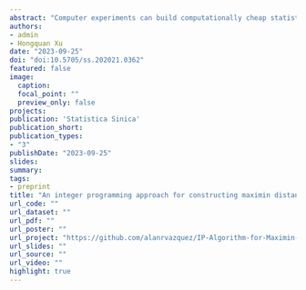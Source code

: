 ```yaml
---
abstract: "Computer experiments can build computationally cheap statistical models to study complex computer models. These experiments are commonly conducted using maximin distance Latin hypercube designs (LHDs), generated using heuristic algorithms or algebraic methods in the literature. However, the performance of these algorithms deteriorates as the number of factors increases, and the algebraic methods work only for numbers of runs that are of a special kind, say, a prime number. To overcome these limitations, we introduce an integer programming algorithm to construct maximin distance LHDs of flexible sizes. Our algorithm leverages recent advances in the field of optimization, as implemented in commercial optimization solvers. Moreover, it benefits from the attractive algebraic structures given by good lattice point sets and the Williams transformation. Using comprehensive numerical experiments, we show that, with a few exceptions, our proposed algorithm outperforms benchmark algorithms and methods for constructing LHDs with up to 113 runs."
authors:
- admin 
- Hongquan Xu
date: "2023-09-25"
doi: "doi:10.5705/ss.202021.0362"
featured: false
image:
  caption:
  focal_point: ""
  preview_only: false
projects:
publication: 'Statistica Sinica'
publication_short: 
publication_types:
- "3"
publishDate: "2023-09-25"
slides:
summary:
tags:
- preprint
title: "An integer programming approach for constructing maximin distance designs from good lattice point sets"
url_code: ""
url_dataset: ""
url_pdf: ""
url_poster: ""
url_project: "https://github.com/alanrvazquez/IP-Algorithm-for-Maximin-LHD"
url_slides: ""
url_source: ""
url_video: ""
highlight: true
---
```

